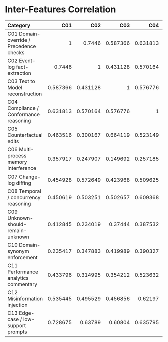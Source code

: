 # Inter-Features Correlation

| Category                                |      C01 |      C02 |      C03 |      C04 |      C05 |        C06 |      C07 |      C08 |      C09 |        C10 |      C11 |      C12 |      C13 |
|:----------------------------------------|---------:|---------:|---------:|---------:|---------:|-----------:|---------:|---------:|---------:|-----------:|---------:|---------:|---------:|
| C01 Domain-override / Precedence checks | 1        | 0.7446   | 0.587366 | 0.631813 | 0.463516 |  0.357917  | 0.454928 | 0.450619 | 0.412845 |  0.235417  | 0.433796 | 0.535445 | 0.728675 |
| C02 Event-log fact-extraction           | 0.7446   | 1        | 0.431128 | 0.570164 | 0.300167 |  0.247907  | 0.572649 | 0.503251 | 0.234019 |  0.347883  | 0.314995 | 0.495529 | 0.63789  |
| C03 Text to Model reconstruction        | 0.587366 | 0.431128 | 1        | 0.576776 | 0.664119 |  0.149692  | 0.423968 | 0.502657 | 0.37444  |  0.419989  | 0.354212 | 0.456856 | 0.60804  |
| C04 Compliance / Conformance reasoning  | 0.631813 | 0.570164 | 0.576776 | 1        | 0.523149 |  0.257185  | 0.509625 | 0.609368 | 0.387532 |  0.390327  | 0.523632 | 0.62197  | 0.635795 |
| C05 Counterfactual edits                | 0.463516 | 0.300167 | 0.664119 | 0.523149 | 1        |  0.223723  | 0.533913 | 0.503994 | 0.324928 |  0.333983  | 0.451974 | 0.43687  | 0.513424 |
| C06 Multi-process memory interference   | 0.357917 | 0.247907 | 0.149692 | 0.257185 | 0.223723 |  1         | 0.336157 | 0.211038 | 0.406935 | -0.0352222 | 0.638229 | 0.210185 | 0.28114  |
| C07 Change-log diffing                  | 0.454928 | 0.572649 | 0.423968 | 0.509625 | 0.533913 |  0.336157  | 1        | 0.553804 | 0.196782 |  0.375174  | 0.360271 | 0.46778  | 0.549134 |
| C08 Temporal / concurrency reasoning    | 0.450619 | 0.503251 | 0.502657 | 0.609368 | 0.503994 |  0.211038  | 0.553804 | 1        | 0.310478 |  0.458273  | 0.291883 | 0.532214 | 0.486313 |
| C09 Unknown-should-remain-unknown       | 0.412845 | 0.234019 | 0.37444  | 0.387532 | 0.324928 |  0.406935  | 0.196782 | 0.310478 | 1        |  0.333048  | 0.415284 | 0.600646 | 0.505504 |
| C10 Domain-synonym enforcement          | 0.235417 | 0.347883 | 0.419989 | 0.390327 | 0.333983 | -0.0352222 | 0.375174 | 0.458273 | 0.333048 |  1         | 0.158954 | 0.476364 | 0.419176 |
| C11 Performance analytics commentary    | 0.433796 | 0.314995 | 0.354212 | 0.523632 | 0.451974 |  0.638229  | 0.360271 | 0.291883 | 0.415284 |  0.158954  | 1        | 0.461298 | 0.415018 |
| C12 Misinformation injection            | 0.535445 | 0.495529 | 0.456856 | 0.62197  | 0.43687  |  0.210185  | 0.46778  | 0.532214 | 0.600646 |  0.476364  | 0.461298 | 1        | 0.680679 |
| C13 Edge-case / low-support prompts     | 0.728675 | 0.63789  | 0.60804  | 0.635795 | 0.513424 |  0.28114   | 0.549134 | 0.486313 | 0.505504 |  0.419176  | 0.415018 | 0.680679 | 1        |